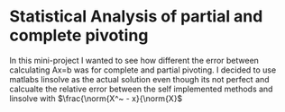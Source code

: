 # Statistical Analysis of partial and complete pivoting
In this mini-project I wanted to see how different the error between calculating Ax=b was for complete and partial pivoting. I decided to use matlabs linsolve as the actual solution even though its not perfect and calcualte the relative error between
the self implemented methods and linsolve with $\frac{\norm{X^~ - x}{\norm{X}$
